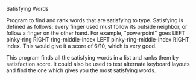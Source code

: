 Satisfying Words

Program to find and rank words that are satisfying to type. Satisfying is defined as follows: every finger used must follow its outside neighbor, or follow a finger on the other hand. For example, "powerpoint" goes LEFT pinky-ring RIGHT ring-middle-index LEFT pinky-ring-middle-index RIGHT index. This would give it a score of 6/10, which is very good. 

This program finds all the satisfying words in a list and ranks them by satisfaction score. It could also be used to test alternate keyboard layouts and find the one which gives you the most satisfying words.
